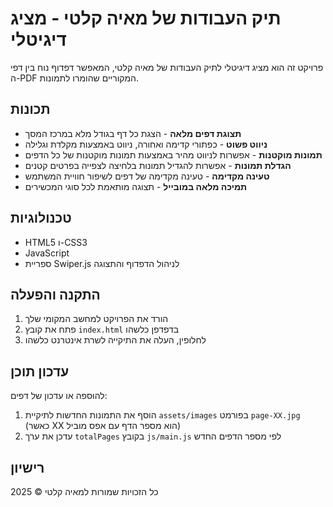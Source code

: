 # תיק העבודות של מאיה קלטי - מציג דיגיטלי

פרויקט זה הוא מציג דיגיטלי לתיק העבודות של מאיה קלטי, המאפשר דפדוף נוח בין דפי ה-PDF המקוריים שהומרו לתמונות.

## תכונות

- **תצוגת דפים מלאה** - הצגת כל דף בגודל מלא במרכז המסך
- **ניווט פשוט** - כפתורי קדימה ואחורה, ניווט באמצעות מקלדת וגלילה
- **תמונות מוקטנות** - אפשרות לניווט מהיר באמצעות תמונות מוקטנות של כל הדפים
- **הגדלת תמונות** - אפשרות להגדיל תמונות בלחיצה לצפייה בפרטים קטנים
- **טעינה מקדימה** - טעינה מקדימה של דפים לשיפור חוויית המשתמש
- **תמיכה מלאה במובייל** - תצוגה מותאמת לכל סוגי המכשירים

## טכנולוגיות

- HTML5 ו-CSS3
- JavaScript
- ספריית Swiper.js לניהול הדפדוף והתצוגה

## התקנה והפעלה

1. הורד את הפרויקט למחשב המקומי שלך
2. פתח את קובץ `index.html` בדפדפן כלשהו
3. לחלופין, העלה את התיקייה לשרת אינטרנט כלשהו

## עדכון תוכן

להוספה או עדכון של דפים:

1. הוסף את התמונות החדשות לתיקיית `assets/images` בפורמט `page-XX.jpg` (כאשר XX הוא מספר הדף עם אפס מוביל)
2. עדכן את ערך `totalPages` בקובץ `js/main.js` לפי מספר הדפים החדש

## רישיון

כל הזכויות שמורות למאיה קלטי © 2025 